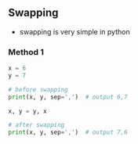## Swapping
- swapping is very simple in python

### Method 1

```python
x = 6
y = 7

# before swapping
print(x, y, sep=',')  # output 6,7

x, y = y, x

# after swapping
print(x, y, sep=',')  # output 7,6
```